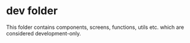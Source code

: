# dev folder

This folder contains components, screens, functions, utils etc. which
are considered development-only.